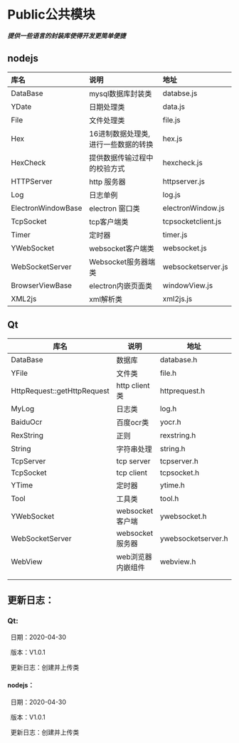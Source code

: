 # Public公共模块

***提供一些语言的封装库使得开发更简单便捷***

## nodejs

| 库名               | 说明                                | 地址               |
| :----------------- | :---------------------------------- | :----------------- |
| DataBase           | mysql数据库封装类                   | databse.js         |
| YDate              | 日期处理类                          | data.js            |
| File               | 文件处理类                          | file.js            |
| Hex                | 16进制数据处理类,进行一些数据的转换 | hex.js             |
| HexCheck           | 提供数据传输过程中的校验方式        | hexcheck.js        |
| HTTPServer         | http 服务器                         | httpserver.js      |
| Log                | 日志单例                            | log.js             |
| ElectronWindowBase | electron 窗口类                     | electronWindow.js  |
| TcpSocket          | tcp客户端类                         | tcpsocketclient.js |
| Timer              | 定时器                              | timer.js           |
| YWebSocket         | websocket客户端类                   | websocket.js       |
| WebSocketServer    | Websocket服务器端类                 | websocketserver.js |
| BrowserViewBase    | electron内嵌页面类                  | windowView.js      |
| XML2js             | xml解析类                           | xml2js.js          |

## Qt

| 库名                        | 说明              | 地址               |
| --------------------------- | ----------------- | ------------------ |
| DataBase                    | 数据库            | database.h         |
| YFile                       | 文件类            | file.h             |
| HttpRequest::getHttpRequest | http client类     | httprequest.h      |
| MyLog                       | 日志类            | log.h              |
| BaiduOcr                    | 百度ocr类         | yocr.h             |
| RexString                   | 正则              | rexstring.h        |
| String                      | 字符串处理        | string.h           |
| TcpServer                   | tcp server        | tcpserver.h        |
| TcpSocket                   | tcp client        | tcpsocket.h        |
| YTime                       | 定时器            | ytime.h            |
| Tool                        | 工具类            | tool.h             |
| YWebSocket                  | websocket客户端   | ywebsocket.h       |
| WebSocketServer             | websocket服务器   | ywebsocketserver.h |
| WebView                     | web浏览器内嵌组件 | webview.h          |
|                             |                   |                    |
|                             |                   |                    |

## 更新日志：

### Qt:

&ensp;日期：2020-04-30

&ensp;版本：V1.0.1

&ensp;更新日志：创建并上传类

#### nodejs：

&ensp;日期：2020-04-30

&ensp;版本：V1.0.1

&ensp;更新日志：创建并上传类


